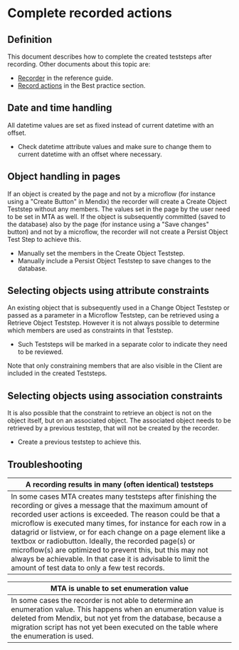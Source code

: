 # Complete recorded actions

## Definition

This document describes how to complete the created teststeps after recording.
Other documents about this topic are:
- [Recorder](../refguide/recording) in the reference guide.
- [Record actions](../bestpractice/record-actions) in the Best practice section.


## Date and time handling

All datetime values are set as fixed instead of current datetime with an offset.
- Check datetime attribute values and make sure to change them to current datetime with an offset where necessary. 

## Object handling in pages

If an object is created by the page and not by a microflow (for instance using a "Create Button" in Mendix) the recorder will create a Create Object Teststep without any members. The values set in the page by the user need to be set in MTA as well. If the object is subsequently committed (saved to the database) also by the page (for instance using a "Save changes" button) and not by a microflow, the recorder will not create a Persist Object Test Step to achieve this. 
- Manually set the members in the Create Object Teststep.
- Manually include a Persist Object Teststep to save changes to the database.

## Selecting objects using attribute constraints

An existing object that is subsequently used in a Change Object Teststep or passed as a parameter in a Microflow Teststep, can be retrieved using a Retrieve Object Teststep. However it is not always possible to determine which members are used as constraints in that Teststep. 
- Such Teststeps will be marked in a separate color to indicate they need to be reviewed.

Note that only constraining members that are also visible in the Client are included in the created Teststeps.

## Selecting objects using association constraints

It is also possible that the constraint to retrieve an object is not on the object itself, but on an associated object. The associated object needs to be retrieved by a previous teststep, that will not be created by the recorder.
 
- Create a previous teststep to achieve this.


## Troubleshooting

| A recording results in many (often identical) teststeps | 
| ----------- | 
| In some cases MTA creates many teststeps after finishing the recording or gives a message that the maximum amount of recorded user actions is exceeded. The reason could be that a microflow is executed many times, for instance for each row in a datagrid or listview, or for each change on a page element like a textbox or radiobutton. Ideally, the recorded page(s) or microflow(s) are optimized to prevent this, but this may not always be achievable. In that case it is advisable to limit the amount of test data to only a few test records. | 


| MTA is unable to set enumeration value | 
| ----------- | 
| In some cases the recorder is not able to determine an enumeration value. This happens when an enumeration value is deleted from Mendix, but not yet from the database, because a migration script has not yet been executed on the table where the enumeration is used.  | 